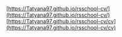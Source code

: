 [https://Tatyana97.github.io/rsschool-cv/](https://Tatyana97.github.io/rsschool-cv/)
[https://Tatyana97.github.io/rsschool-cv/cv](https://Tatyana97.github.io/rsschool-cv/cv)

